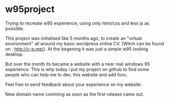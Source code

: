 # w95project
Trying to recreate w95 experience, using only html/css and less js as possible.

This project was initialised like 5 months ago, to create an "virtual environment" all around my basic wordpress online CV.
(Witch can be found on : http://c-p.me/). At the begening it was just a simple w95 looking desktop. 

But over the month its became a website with a near real windows 95 experience. This is why today i put my project on github
to find some people who can help me to dev. this website and add fonc. 

Feel free to send feedback about your experience on my website. 

New domain name comming as soon as the first release came out.
